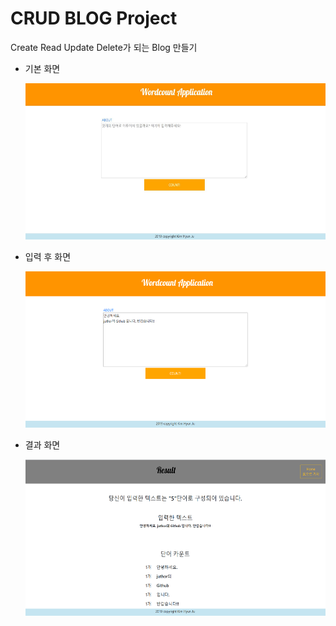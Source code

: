 # CRUD BLOG Project
Create Read Update Delete가 되는 Blog 만들기

* 기본 화면 

  <center><img src="./img/wordcount.png" alt="" height="250px" width="550px"/></center>

* 입력 후 화면 

  <center><img src="./img/input.png" alt="" height="250px" width="550px"/></center>

* 결과 화면 

  <center><img src="./img/result.png" alt="" height="250px" width="550px"/></center>